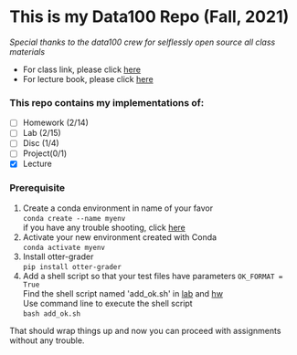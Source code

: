 # This is my Data100 Repo (Fall, 2021)

*Special thanks to the data100 crew for selflessly open source all class materials*

* For class link, please click [here](https://ds100.org/fa21/)
* For lecture book, please click [here](https://www.textbook.ds100.org/)

### This repo contains my implementations of:
- [ ] Homework (2/14)
- [ ] Lab (2/15)
- [ ] Disc (1/4)
- [ ] Project(0/1)
- [x] Lecture

### Prerequisite
1. Create a conda environment in name of your favor\
`conda create --name myenv`\
if you have any trouble shooting, click [here](https://conda.io/projects/conda/en/latest/user-guide/tasks/manage-environments.html#creating-an-environment-with-commands)
2. Activate your new environment created with Conda\
`conda activate myenv`
3. Install otter-grader\
`pip install otter-grader`
4. Add a shell script so that your test files have parameters `OK_FORMAT = True`\
Find the shell script named 'add_ok.sh' in [lab](https://github.com/baichuanzhou/data100/tree/master/lab) and [hw](https://github.com/baichuanzhou/data100/tree/master/hw)\
Use command line to execute the shell script\
`bash add_ok.sh`

That should wrap things up and now you can proceed with assignments without any trouble.


